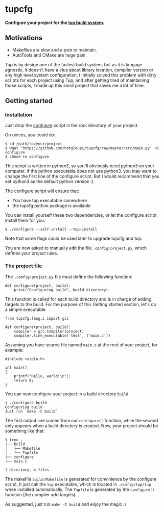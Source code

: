 tupcfg
======

**Configure your project for the [tup build system](http://gittup.org/tup/ "Tup home page").**

Motivations
-----------

  * Makefiles are slow and a pain to maintain.
  * AutoTools and CMake are huge pain.

Tup is by design one of the fastest build system, but as it is langage agnostic, 
it doesn't have a clue about library location, compiler version or any high level
system configuration. I initially solved this problem with dirty scripts for each 
project using Tup, and after getting tired of maintaining those scripts, I made up
this small project that saves me a lot of time.


Getting started
---------------

### Installation

Just drop the [configure](https://github.com/hotgloupi/tupcfg/raw/master/src/main.py) script
in the root directory of your project.

On unices, you could do:

    $ cd /path/to/your/project
    $ wget 'https://github.com/hotgloupi/tupcfg/raw/master/src/main.py' -O configure
    $ chmod +x configure

This script is written in python3, so you'll obviously need python3 on your computer. If the python
executable does not use python3, you may want to change the first line of the configure script. But
I would recommend that you set python3 as the default python version :).

The configure script will ensure that:
  * You have tup executable somewhere
  * the tupcfg python package is available

You can install yourself these two dependencies, or let the configure script install them for you.

    $ ./configure --self-install --tup-install

Note that same flags could be used later to upgrade tupcfg and tup.

You are now asked to manually edit the file `.config/project.py`, which defines your project rules.


### The project file 

The `.config/project.py` file must define the following function:

    def configure(project, build):
        print("Configuring build", build.directory)

This function is called for each build directory and is in charge of adding targets to the build.
For the purpose of this Getting started section, let's do a simple executable.

    from tupcfg.lang.c import gcc
    
    def configure(project, build):
        compiler = gcc.Compiler(project)
        compiler.link_executable('test', ['main.c'])

Assuming you have source file named `main.c` at the root of your project, for example:

    #include <stdio.h>
    
    int main()
    {
        printf("Hello, world!\n");
        return 0;
    }
    
You can now configure your project in a build directory `build`

    $ ./configure build
    Configuring build
    Just run `make -C build`

The first output line comes from our `configure()` function, while the second only appears
when a build directory is created. Now, your project should be something like that:

    $ tree .
    ├── build
    │   ├── Makefile
    │   └── Tupfile
    ├── configure
    └── main.c
    
    1 directory, 4 files
    
The makefile `build/Makefile` is generated for convinience by the configure script. 
It just call the `tup` executable, which is located in `.config/tup/tup` when installed
automatically. The `Tupfile` is generated by the `configure()` function (the compiler add targets).

As suggested, just run `make -C build` and enjoy the magic :)

